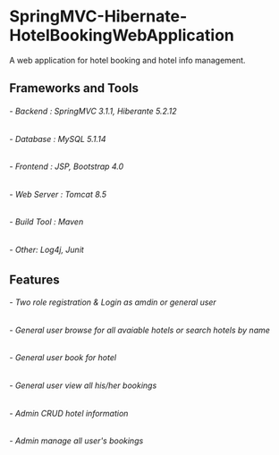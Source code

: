 # SpringMVC-Hibernate-HotelBookingWebApplication
A web application for hotel booking and hotel info management.

## Frameworks and Tools
  ###### - Backend : SpringMVC 3.1.1, Hiberante 5.2.12
  ###### - Database : MySQL 5.1.14
  ###### - Frontend : JSP, Bootstrap 4.0
  ###### - Web Server : Tomcat 8.5
  ###### - Build Tool : Maven
  ###### - Other: Log4j, Junit
  
## Features
  ###### - Two role registration & Login as amdin or general user
  ###### - General user browse for all avaiable hotels or search hotels by name
  ###### - General user book for hotel
  ###### - General user view all his/her bookings
  ###### - Admin CRUD hotel information
  ###### - Admin manage all user's bookings
